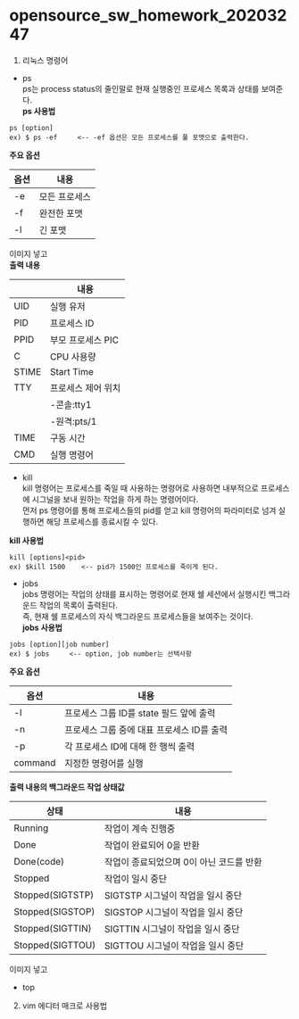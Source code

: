 # opensource_sw_homework_20203247
1. 리눅스 명령어
-  ps  
ps는 process status의 줄인말로 현재 실행중인 프로세스 목록과 상태를 보여준다.    
**ps 사용법**  
  
~~~
ps [option]  
ex) $ ps -ef     <-- -ef 옵션은 모든 프로세스를 풀 포맷으로 출력한다. 
~~~  
  
  **주요 옵션**  

  | 옵션 | 내용 |  
  | --- | --- |  
  |-e|모든 프로세스|  
  |-f|완전한 포맷|  
  |-l|긴 포맷|  
  
이미지 넣고  
  **출력 내용**  
    
||내용|
|---|---|
|UID|실행 유저
|PID|프로세스 ID|
|PPID|부모 프로세스 PIC|
|C|CPU 사용량|
|STIME|Start Time|
|TTY|프로세스 제어 위치  
||-콘솔:tty1|  
||-원격:pts/1|
|TIME|구동 시간|
|CMD|실행 명령어|
   
-  kill  
kill 명령어는 프로세스를 죽일 때 사용하는 명령어로 사용하면 내부적으로 프로세스에 시그널을 보내 원하는 작업을 하게 하는 명령어이다.  
먼저 ps 명령어를 통해 프로세스들의 pid를 얻고 kill 명령어의 파라미터로 넘겨 실행하면 해당 프로세스를 종료시킬 수 있다.  

**kill 사용법**
  
  ~~~
  kill [options]<pid>
  ex) $kill 1500    <-- pid가 1500인 프로세스를 죽이게 된다.
  ~~~  
  
-  jobs  
jobs 명령어는 작업의 상태를 표시하는 명령어로 현재 쉘 세션에서 실행시킨 백그라운드 작업의 목록이 출력된다.  
즉, 현재 쉘 프로세스의 자식 백그라운드 프로세스들을 보여주는 것이다.  
**jobs 사용법**  
  
~~~
jobs [option][job number]  
ex) $ jobs     <-- option, job number는 선택사항 
~~~  
  
**주요 옵션**  

| 옵션 | 내용 |  
| --- | --- |  
|-l|프로세스 그룹 ID를 state 필드 앞에 출력|  
|-n|프로세스 그룹 중에 대표 프로세스 ID를 출력|  
|-p|각 프로세스 ID에 대해 한 행씩 출력|
|command|지정한 명령어를 실행|
  
**출력 내용의 백그라운드 작업 상태값**  
    
|상태|내용|
|---|---|
|Running|작업이 계속 진행중
|Done|작업이 완료되어 0을 반환|
|Done(code)|작업이 종료되었으며 0이 아닌 코드를 반환|
|Stopped|작업이 일시 중단|
|Stopped(SIGTSTP)|SIGTSTP 시그널이 작업을 일시 중단|
|Stopped(SIGSTOP)|SIGSTOP 시그널이 작업을 일시 중단|
|Stopped(SIGTTIN)|SIGTTIN 시그널이 작업을 일시 중단|
|Stopped(SIGTTOU)|SIGTTOU 시그널이 작업을 일시 중단|  
  
이미지 넣고
-  top
2. vim 에디터 매크로 사용법

